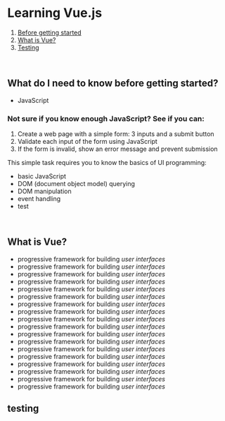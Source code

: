 # Learning Vue.js

1. [Before getting started](#getting-started)
2. [What is Vue?](#what-is-vue)
3. [Testing](#testing)

<br>  

## What do I need to know before getting started? <a name='getting-started'></a>
- JavaScript

### Not sure if you know enough JavaScript? See if you can:
1. Create a web page with a simple form: 3 inputs and a submit button
2. Validate each input of the form using JavaScript
3. If the form is invalid, show an error message and prevent submission

This simple task requires you to know the basics of UI programming:
- basic JavaScript
- DOM (document object model) querying
- DOM manipulation
- event handling
- test

<br>  

## What is Vue? <a name='what-is-vue'></a>
- progressive framework for building *user interfaces*
- progressive framework for building *user interfaces*
- progressive framework for building *user interfaces*
- progressive framework for building *user interfaces*
- progressive framework for building *user interfaces*
- progressive framework for building *user interfaces*
- progressive framework for building *user interfaces*
- progressive framework for building *user interfaces*
- progressive framework for building *user interfaces*
- progressive framework for building *user interfaces*
- progressive framework for building *user interfaces*
- progressive framework for building *user interfaces*
- progressive framework for building *user interfaces*
- progressive framework for building *user interfaces*
- progressive framework for building *user interfaces*
- progressive framework for building *user interfaces*
- progressive framework for building *user interfaces*
- progressive framework for building *user interfaces*


## testing <a name='testing'></a>